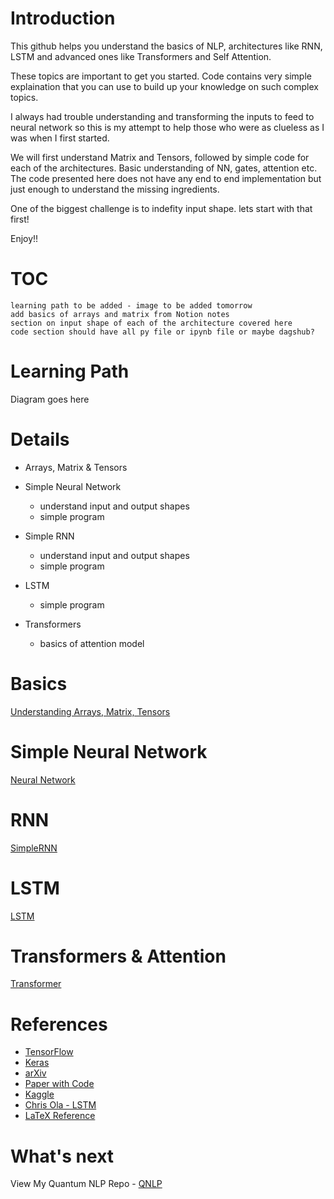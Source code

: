 # Introduction

This github helps you understand the basics of NLP, architectures like RNN, LSTM and advanced ones like Transformers and Self Attention.  

These topics are important to get you started. Code contains very simple explaination that you can use to build up your knowledge on such complex topics.

I always had trouble understanding and transforming the inputs to feed to neural network so this is my attempt to help those who were as clueless as I was when I first started.

We will first understand Matrix and Tensors, followed by simple code for each of the architectures. Basic understanding of NN, gates, attention etc.
The code presented here does not have any end to end implementation but just enough to understand the missing ingredients. 

One of the biggest challenge is to indefity input shape. lets start with that first!

Enjoy!!

# TOC


`learning path to be added - image to be added tomorrow`  
`add basics of arrays and matrix from Notion notes`    
`section on input shape of each of the architecture covered here`  
`code section should have all py file or ipynb file or maybe dagshub?`  

# Learning Path

  Diagram goes here


# Details

- Arrays, Matrix & Tensors

- Simple Neural Network
   * understand input and output shapes
   * simple program

- Simple RNN
   * understand input and output shapes
   * simple program

- LSTM
   * simple program


- Transformers
    * basics of attention model


# Basics

[Understanding Arrays, Matrix, Tensors](https://github.com/rvbug/NLP/tree/main/basics#understanding-arrays-matrix-tensors)


  

# Simple Neural Network
[Neural Network](https://github.com/rvbug/NLP/tree/main/simpleNN#simple-neural-network)

# RNN
[SimpleRNN](https://github.com/rvbug/NLP/tree/main/simpleRNN#simple-rnn)

# LSTM
[LSTM](https://github.com/rvbug/NLP/tree/main/simpleRNN#simple-rnn)

# Transformers & Attention
[Transformer](https://github.com/rvbug/NLP/tree/main/transformers)

# References
  - [TensorFlow](https://www.tensorflow.org/)
  - [Keras](https://keras.io/api/layers/)
  - [arXiv](https://arxiv.org/)  
  - [Paper with Code](https://paperswithcode.com/)  
  - [Kaggle](https://kaggle.com)
  - [Chris Ola - LSTM](https://colah.github.io/posts/2015-08-Understanding-LSTMs/)
  - [LaTeX Reference](https://www.latex4technics.com/?note=GW021J)

# What's next
View My Quantum NLP Repo -  [QNLP ](https://github.com/rvbug/QuantumML)  
